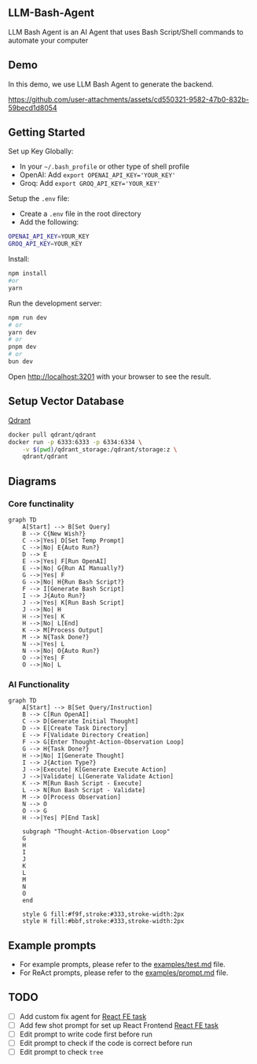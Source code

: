 ## LLM-Bash-Agent

LLM Bash Agent is an AI Agent that uses Bash Script/Shell commands to automate your computer

## Demo

In this demo, we use LLM Bash Agent to generate the backend.

https://github.com/user-attachments/assets/cd550321-9582-47b0-832b-59becd1d8054

## Getting Started

Set up Key Globally:

- In your `~/.bash_profile` or other type of shell profile
- OpenAI: Add `export OPENAI_API_KEY='YOUR_KEY'`
- Groq: Add `export GROQ_API_KEY='YOUR_KEY'`

Setup the `.env` file:

- Create a `.env` file in the root directory
- Add the following:

```bash
OPENAI_API_KEY=YOUR_KEY
GROQ_API_KEY=YOUR_KEY
```

Install:

```bash
npm install
#or
yarn
```

Run the development server:

```bash
npm run dev
# or
yarn dev
# or
pnpm dev
# or
bun dev
```

Open [http://localhost:3201](http://localhost:3201) with your browser to see the result.

## Setup Vector Database

[Qdrant](https://qdrant.tech/documentation/quickstart/)

```bash
docker pull qdrant/qdrant
docker run -p 6333:6333 -p 6334:6334 \
    -v $(pwd)/qdrant_storage:/qdrant/storage:z \
    qdrant/qdrant
```

## Diagrams

### Core functinality

```mermaid
graph TD
    A[Start] --> B[Set Query]
    B --> C{New Wish?}
    C -->|Yes| D[Set Temp Prompt]
    C -->|No| E{Auto Run?}
    D --> E
    E -->|Yes| F[Run OpenAI]
    E -->|No| G{Run AI Manually?}
    G -->|Yes| F
    G -->|No| H{Run Bash Script?}
    F --> I[Generate Bash Script]
    I --> J{Auto Run?}
    J -->|Yes| K[Run Bash Script]
    J -->|No| H
    H -->|Yes| K
    H -->|No| L[End]
    K --> M[Process Output]
    M --> N{Task Done?}
    N -->|Yes| L
    N -->|No| O{Auto Run?}
    O -->|Yes| F
    O -->|No| L
```

### AI Functionality

```mermaid
graph TD
    A[Start] --> B[Set Query/Instruction]
    B --> C[Run OpenAI]
    C --> D[Generate Initial Thought]
    D --> E[Create Task Directory]
    E --> F[Validate Directory Creation]
    F --> G[Enter Thought-Action-Observation Loop]
    G --> H{Task Done?}
    H -->|No| I[Generate Thought]
    I --> J{Action Type?}
    J -->|Execute| K[Generate Execute Action]
    J -->|Validate| L[Generate Validate Action]
    K --> M[Run Bash Script - Execute]
    L --> N[Run Bash Script - Validate]
    M --> O[Process Observation]
    N --> O
    O --> G
    H -->|Yes| P[End Task]

    subgraph "Thought-Action-Observation Loop"
    G
    H
    I
    J
    K
    L
    M
    N
    O
    end

    style G fill:#f9f,stroke:#333,stroke-width:2px
    style H fill:#bbf,stroke:#333,stroke-width:2px
```

## Example prompts

- For example prompts, please refer to the [examples/test.md](examples/test.md) file.
- For ReAct prompts, please refer to the [examples/prompt.md](examples/prompt.md) file.

## TODO

- [ ] Add custom fix agent for [React FE task](data/success/long_fix_create_react_fe_login_page_and_started_at_port_3504_1728830237432.json)
- [ ] Add few shot prompt for set up React Frontend [React FE task](data/success/long_fix_create_react_fe_login_page_and_started_at_port_3504_1728830237432.json)
- [ ] Edit prompt to write code first before run
- [ ] Edit prompt to check if the code is correct before run
- [ ] Edit prompt to check `tree`

